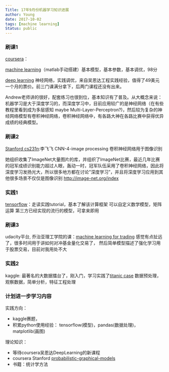 ```yaml
---
Title: 17年9月份机器学习知识进展
author: Young
date: 2017-10-02
tags: [machine learning]
Status: public
---
```

### 刷课1

[coursera](https://www.coursera.org/browse)： 

[machine learning](https://www.coursera.org/learn/machine-learning)（matlab手动搭建）基本模型，基本参数，基本调优，98分

[deep learning](https://www.coursera.org/specializations/deep-learning) 神经网络，实践调优，来自吴恩达工程实践经验，值得了49美元一个月的票价。前三门课满分拿下，后两门课程还没有出来。

Andrew老师讲的很好，配套练习也很到位，基本知识有了普及。从大概念来说：机器学习是大于深度学习的，而深度学习中，目前应用较广的是神经网络（在有些教程里看到成为多层感知 maybe Multi-Layer-Perceptron?)，然后较为复杂的神经网络模型有卷积神经网络，卷积神经网络中，有各路大神在各路比赛中获得优异成绩的经典模型。

### 刷课2

[Stanford cs231n](http://cs231n.stanford.edu/):李飞飞 CNN-4-image processing 卷积神经网络用于图像识别

她组织收集了ImageNet大量图片的库，并组织了ImageNet比赛，最近几年比赛的冠军成绩识别能力超过人眼，轰动一时，冠军队伍采用了卷积神经网络，因此将深度学习发扬光大，所以很多地方都在讨论”深度学习”，并且将深度学习应用到其他很多场景不仅仅是图像识别
http://image-net.org/index

### 实践1

[tensorflow](https://www.tensorflow.org/)：走读实践tutorial，基本了解该计算框架
可以自定义数学模型，矩阵运算
第三方已经实现的流行的模型，可拿来即用

### 刷课3

udacity平台, 乔治亚理工学院的课：[machine learning for trading](https://cn.udacity.com/course/machine-learning-for-trading--ud501)
感觉有点扯远了，很多时间用于讲如何对冲基金量化交易了，
然后简单模型描述了强化学习用于股票交易，目前对我用处不大

### 实践2

kaggle: 最著名的大数据擂台了，刚入门，学习实践了[titanic case](https://www.kaggle.com/c/titanic)
数据预处理，观察数据，简单分析，特征工程处理


### 计划进一步学习内容

实践方向： 

* kaggle赛题， 
* 积累python使用经验： tensorflow(模型)，pandas(数据处理)，matplotlib(画图)

理论知识：

* 等待coursera吴恩达DeepLearning的新课程 
* coursera Stanford [probabilistic-graphical-models](https://www.coursera.org/specializations/)
* 书籍：统计学方法